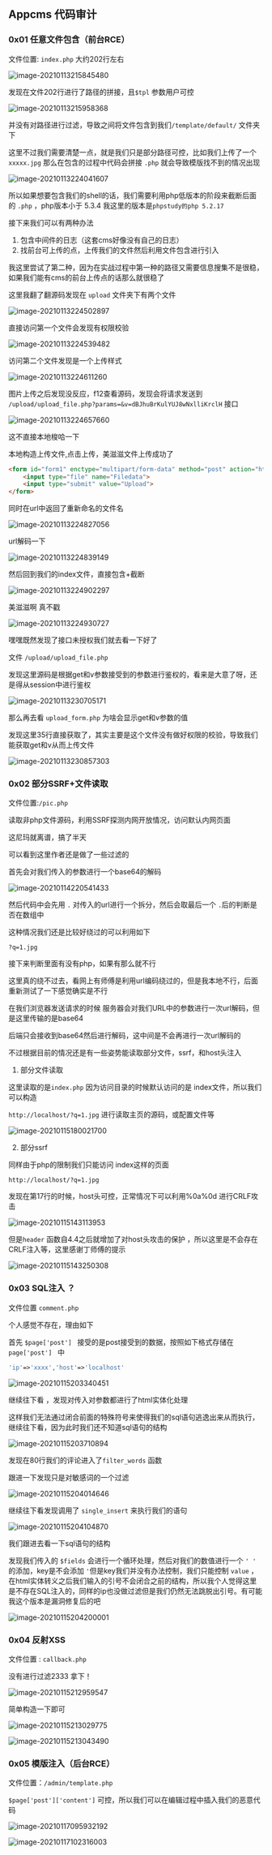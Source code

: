 ## Appcms 代码审计 

### 0x01 任意文件包含（前台RCE）

文件位置: `index.php` 大约202行左右

![image-20210113215845480](https://gitee.com/KpLi0rn/BlogImag/raw/master/img/image-20210113215845480.png)

发现在文件202行进行了路径的拼接，且`$tpl` 参数用户可控

![image-20210113215958368](https://gitee.com/KpLi0rn/BlogImag/raw/master/img/image-20210113215958368.png)

并没有对路径进行过滤，导致之间将文件包含到我们`/template/default/` 文件夹下

这里不过我们需要清楚一点，就是我们只是部分路径可控，比如我们上传了一个 `xxxxx.jpg` 那么在包含的过程中代码会拼接 `.php` 就会导致模版找不到的情况出现

![image-20210113224041607](https://gitee.com/KpLi0rn/BlogImag/raw/master/img/image-20210113224041607.png)

所以如果想要包含我们的shell的话，我们需要利用php低版本的阶段来截断后面的 `.php` ，php版本小于 5.3.4 我这里的版本是`phpstudy的php 5.2.17`

接下来我们可以有两种办法

1. 包含中间件的日志（这套cms好像没有自己的日志）
2. 找前台可上传的点，上传我们的文件然后利用文件包含进行引入

我这里尝试了第二种，因为在实战过程中第一种的路径又需要信息搜集不是很稳，如果我们能有cms的前台上传点的话那么就很稳了

这里我翻了翻源码发现在 `upload` 文件夹下有两个文件

![image-20210113224502897](https://gitee.com/KpLi0rn/BlogImag/raw/master/img/image-20210113224502897.png)

直接访问第一个文件会发现有权限校验

![image-20210113224539482](https://gitee.com/KpLi0rn/BlogImag/raw/master/img/image-20210113224539482.png)

访问第二个文件发现是一个上传样式

![image-20210113224611260](https://gitee.com/KpLi0rn/BlogImag/raw/master/img/image-20210113224611260.png)

图片上传之后发现没反应，f12查看源码，发现会将请求发送到 `/upload/upload_file.php?params=&v=dBJhuBrKulYUJ8wNxlliKrclH` 接口

![image-20210113224657660](https://gitee.com/KpLi0rn/BlogImag/raw/master/img/image-20210113224657660.png)

这不直接本地梭哈一下

本地构造上传文件,点击上传，美滋滋文件上传成功了

```html
<form id="form1" enctype="multipart/form-data" method="post" action="http://192.168.1.13//upload/upload_file.php?params=&v=3udxH=Y=3WK9P0tRR2pLEBBVe">
    <input type="file" name="Filedata">
    <input type="submit" value="Upload">
</form>
```

同时在url中返回了重新命名的文件名

![image-20210113224827056](https://gitee.com/KpLi0rn/BlogImag/raw/master/img/image-20210113224827056.png)

url解码一下

![image-20210113224839149](https://gitee.com/KpLi0rn/BlogImag/raw/master/img/image-20210113224839149.png)

然后回到我们的index文件，直接包含+截断

![image-20210113224902297](https://gitee.com/KpLi0rn/BlogImag/raw/master/img/image-20210113224902297.png)

美滋滋啊 真不戳

![image-20210113224930727](https://gitee.com/KpLi0rn/BlogImag/raw/master/img/image-20210113224930727.png)

嘿嘿既然发现了接口未授权我们就去看一下好了 

文件 `/upload/upload_file.php`

发现这里源码是根据get和v参数接受到的参数进行鉴权的，看来是大意了呀，还是得从session中进行鉴权

![image-20210113230705171](https://gitee.com/KpLi0rn/BlogImag/raw/master/img/image-20210113230705171.png)

那么再去看 `upload_form.php` 为啥会显示get和v参数的值

发现这里35行直接获取了，其实主要是这个文件没有做好权限的校验，导致我们能获取get和v从而上传文件

![image-20210113230857303](https://gitee.com/KpLi0rn/BlogImag/raw/master/img/image-20210113230857303.png)

### 0x02 部分SSRF+文件读取

文件位置:`/pic.php` 

读取非php文件源码，利用SSRF探测内网开放情况，访问默认内网页面

这尼玛就离谱，搞了半天

可以看到这里作者还是做了一些过滤的

首先会对我们传入的参数进行一个base64的解码

![image-20210114220541433](https://gitee.com/KpLi0rn/BlogImag/raw/master/img/image-20210114220541433.png)

然后代码中会先用 `.` 对传入的url进行一个拆分，然后会取最后一个 `.`后的判断是否在数组中

这种情况我们还是比较好绕过的可以利用如下 

`?q=1.jpg` 

接下来判断里面有没有php，如果有那么就不行

这里真的绕不过去，看网上有师傅是利用url编码绕过的，但是我本地不行，后面重新测试了一下感觉确实是不行 

在我们浏览器发送请求的时候 服务器会对我们URL中的参数进行一次url解码，但是这里传输的是base64 

后端只会接收到base64然后进行解码，这中间是不会再进行一次url解码的

不过根据目前的情况还是有一些姿势能读取部分文件，ssrf，和host头注入

1. 部分文件读取

这里读取的是`index.php` 因为访问目录的时候默认访问的是 index文件，所以我们可以构造 

`http://localhost/?q=1.jpg` 进行读取主页的源码，或配置文件等

![image-20210115180021700](https://gitee.com/KpLi0rn/BlogImag/raw/master/img/image-20210115180021700.png)

2. 部分ssrf

同样由于php的限制我们只能访问 index这样的页面 

`http://localhost/?q=1.jpg`



发现在第17行的时候，host头可控，正常情况下可以利用%0a%0d 进行CRLF攻击

![image-20210115143113953](https://gitee.com/KpLi0rn/BlogImag/raw/master/img/image-20210115143113953.png)

但是`header` 函数自4.4之后就增加了对host头攻击的保护 ，所以这里是不会存在CRLF注入等，这里感谢丁师傅的提示

![image-20210115143250308](https://gitee.com/KpLi0rn/BlogImag/raw/master/img/image-20210115143250308.png)

### 0x03 SQL注入 ？

文件位置 `comment.php`

个人感觉不存在，理由如下

首先 `$page['post'] ` 接受的是post接受到的数据，按照如下格式存储在`page['post'] ` 中

```php
'ip'=>'xxxx','host'=>'localhost'
```

![image-20210115203340451](https://gitee.com/KpLi0rn/BlogImag/raw/master/img/image-20210115203340451.png)

继续往下看 ，发现对传入对参数都进行了html实体化处理

这样我们无法通过闭合前面的特殊符号来使得我们的sql语句逃逸出来从而执行，继续往下看，因为此时我们还不知道sql语句的结构

![image-20210115203710894](https://gitee.com/KpLi0rn/BlogImag/raw/master/img/image-20210115203710894.png)

发现在80行我们的评论进入了`filter_words` 函数 

跟进一下发现只是对敏感词的一个过滤 

![image-20210115204014646](https://gitee.com/KpLi0rn/BlogImag/raw/master/img/image-20210115204014646.png)

继续往下看发现调用了 `single_insert` 来执行我们的语句 

![image-20210115204104870](https://gitee.com/KpLi0rn/BlogImag/raw/master/img/image-20210115204104870.png)

我们跟进去看一下sql语句的结构 

发现我们传入的 `$fields` 会进行一个循环处理，然后对我们的数值进行一个 `' '` 的添加，key是不会添加 `'`但是key我们并没有办法控制，我们只能控制 `value` ，在html实体转义之后我们输入的引号不会闭合之前的结构，所以我个人觉得这里是不存在SQL注入的，同样的ip也没做过滤但是我们仍然无法跳脱出引号。有可能我这个版本是漏洞修复后的吧

![image-20210115204200001](https://gitee.com/KpLi0rn/BlogImag/raw/master/img/image-20210115204200001.png)

### 0x04 反射XSS 

文件位置 : `callback.php` 

没有进行过滤2333 拿下！

![image-20210115212959547](https://gitee.com/KpLi0rn/BlogImag/raw/master/img/image-20210115212959547.png)

简单构造一下即可 

![image-20210115213029775](https://gitee.com/KpLi0rn/BlogImag/raw/master/img/image-20210115213029775.png)

![image-20210115213043490](https://gitee.com/KpLi0rn/BlogImag/raw/master/img/image-20210115213043490.png)

### 0x05 模版注入（后台RCE）

文件位置：`/admin/template.php`

`$page['post']['content']` 可控，所以我们可以在编辑过程中插入我们的恶意代码

![image-20210117095932192](https://gitee.com/KpLi0rn/BlogImag/raw/master/img/image-20210117095932192.png)

![image-20210117102316003](https://gitee.com/KpLi0rn/BlogImag/raw/master/img/image-20210117102316003.png)

